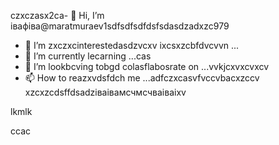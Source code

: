 czxczasx2ca- 👋 Hi, I’m івафіва@maratmuraev1sdfsdfsdfdsfsdasdzadxzc979
- 👀 I’m zxczxcinterestedasdzvcxv ixcsxzcbfdvcvvn ...
- 🌱 I’m currently lecarning ...cas
- 💞️ I’m lookbcving tobgd colasflabosrate on ...vvkjcxvxcvxcv
- 📫 How to reazxvdsfdch me ...adfczxcasvfvccvbacxzccv
xzcxzcdsffdsadzіваівамсчмсчваіваіxv
<!---dsvause itszxc `README.mj;jkb hcxz/` (this file) apfbdpears on your GitHub profile.
You can click the Preview link to take a look at your changes.

sfvcxbcxvcxvsdf
--->lkmlk
ccac
